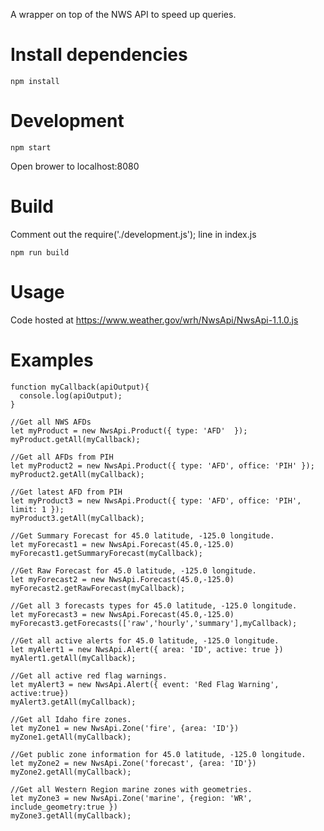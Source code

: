 A wrapper on top of the NWS API to speed up queries.


# Install dependencies 
```
npm install
```

# Development
```
npm start
```
Open brower to localhost:8080


# Build

Comment out the require('./development.js'); line in index.js
```
npm run build
```

# Usage

Code hosted at https://www.weather.gov/wrh/NwsApi/NwsApi-1.1.0.js

# Examples

```
function myCallback(apiOutput){
  console.log(apiOutput);
}

//Get all NWS AFDs
let myProduct = new NwsApi.Product({ type: 'AFD'  });
myProduct.getAll(myCallback);

//Get all AFDs from PIH
let myProduct2 = new NwsApi.Product({ type: 'AFD', office: 'PIH' });
myProduct2.getAll(myCallback);

//Get latest AFD from PIH
let myProduct3 = new NwsApi.Product({ type: 'AFD', office: 'PIH', limit: 1 });
myProduct3.getAll(myCallback); 

//Get Summary Forecast for 45.0 latitude, -125.0 longitude.
let myForecast1 = new NwsApi.Forecast(45.0,-125.0)
myForecast1.getSummaryForecast(myCallback);

//Get Raw Forecast for 45.0 latitude, -125.0 longitude.
let myForecast2 = new NwsApi.Forecast(45.0,-125.0)
myForecast2.getRawForecast(myCallback);

//Get all 3 forecasts types for 45.0 latitude, -125.0 longitude.
let myForecast3 = new NwsApi.Forecast(45.0,-125.0)
myForecast3.getForecasts(['raw','hourly','summary'],myCallback);

//Get all active alerts for 45.0 latitude, -125.0 longitude.
let myAlert1 = new NwsApi.Alert({ area: 'ID', active: true })
myAlert1.getAll(myCallback);

//Get all active red flag warnings.
let myAlert3 = new NwsApi.Alert({ event: 'Red Flag Warning', active:true})
myAlert3.getAll(myCallback);

//Get all Idaho fire zones.
let myZone1 = new NwsApi.Zone('fire', {area: 'ID'})
myZone1.getAll(myCallback);

//Get public zone information for 45.0 latitude, -125.0 longitude.
let myZone2 = new NwsApi.Zone('forecast', {area: 'ID'})
myZone2.getAll(myCallback);

//Get all Western Region marine zones with geometries.
let myZone3 = new NwsApi.Zone('marine', {region: 'WR', include_geometry:true })
myZone3.getAll(myCallback);


```